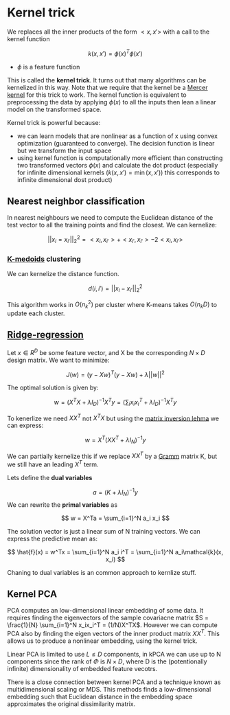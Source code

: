 # Kernel trick 

We replaces all the inner products of the form $<x, x'>$ with a call to the kernel function 

$$k(x, x') =\phi(x)^T \phi(x')$$
* $\phi$ is a feature function

This is called the **kernel trick**.  It turns out that many algorithms can be kernelized in this way. Note that we require that the kernel be a [Mercer kernel](kernel.md) for this trick to work. The kernel function is equivalent to preprocessing the data by applying $\phi(x)$ to all the inputs then lean a linear model on the transformed space.

Kernel trick is powerful because:

* we can learn models that are nonlinear as a function of x using convex optimization (guaranteed to converge). The decision function is linear but we transform the input space
* using kernel function is computationally more efficient than constructing two transformed vectors $\phi(x)$ and calculate the dot product (especially for infinite dimensional kernels ($k(x,x') = \min(x, x')$) this corresponds to infinite dimensional dost product)

## Nearest neighbor classification

In nearest neighbours we need to compute the Euclidean distance of the test vector to all the training points and find the closest. We can kernelize:

$$
||x_i = x_{i'}||_2^2 = <x_i, x_{i'}> + <x_{i'}, x_{i'}> - 2 <x_i, x_{i'}>
$$

### [K-medoids](k_medoids.md) clustering
We can kernelize the distance function.

$$d(i,i') = ||x_i -x_{i'}||_2^2$$

This algorithm works in $O(n_k^2)$ per cluster where K-means takes $O(n_kD)$ to update each cluster.

## [Ridge-regression](ridge_regression.md)
Let $x \in R^D$ be some feature vector, and X be the corresponding $N \times D$ design matrix. We want to minimize:

$$
J(w) = (y - Xw)^T(y - Xw) + \lambda ||w||^2
$$

The optimal solution is given by:

$$
w = (X^TX + \lambda I_D)^{-1}X^Ty = (\sum_{i}x_ix_i^T + \lambda I_D)^{-1}X^Ty
$$

To kenerlize we need $XX^T$ not $X^TX$ but using the [matrix inversion lehma](matrix_inversion_lehma.md) we can express:

$$
w = X^T(XX^T + \lambda I_N)^{-1}y
$$

We can partially kernelize this if we replace $XX^T$ by a [Gramm](mercer_kernel.md) matrix K, but we still have an leading $X^T$ term.

Lets define the **dual variables**

$$
a = (K + \lambda I_N)^{-1}y
$$
We can rewrite the **primal variables** as

$$
w = X^Ta = \sum_{i=1}^N a_i x_i
$$

The solution vector is just a linear sum of N training vectors. We can express the predictive mean as:

$$
\hat{f}(x) = w^Tx = \sum_{i=1}^N a_i i^T = \sum_{i=1}^N a_i\mathcal{k}(x, x_i)
$$

Chaning to dual variables is an common approach to kernlize stuff.
## Kernel PCA

PCA computes an low-dimensional linear embedding of some data. It requires finding the eigenvectors of the sample covariacne matrix $S = \frac{1}{N} \sum_{i=1}^N x_ix_i^T = (1/N)X^TX$. However we can compute PCA also by finding the eigen vectors of the inner product matrix $XX^T$. This allows us to produce a nonlinear embedding, using the kernel trick.

Linear PCA is limited to use $L \le D$ components, in kPCA we can use up to N components since the rank of $\Phi$ is $N \times D$, where D is the (potentionally infinite) dimensionality of embedded feature vecotrs. 

There is a close connection between kernel PCA and a technique known as multidimensional scaling or MDS. This methods finds a low-dimensional embedding such that Euclidean distance in the embedding space approximates the original dissimilarity matrix.

